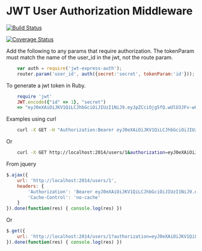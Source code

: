JWT User Authorization Middleware
=========

[![Build Status](https://semaphoreapp.com/api/v1/projects/fd82885d-679d-46b0-9841-15abd67f356e/359593/badge.png)](https://semaphoreapp.com/tdfairbrother/jwt-express-auth)

[![Coverage Status](https://coveralls.io/repos/tdfairbrother/jwt-express-auth/badge.svg?branch=master)](https://coveralls.io/r/tdfairbrother/jwt-express-auth?branch=master)


Add the following to any params that require authorization.
The tokenParam must match the name of the user_id in the jwt, not the route param.
```js
    var auth = require('jwt-express-auth');
    router.param('user_id', auth({secret:'secret', tokenParam:'id'}));
```

To generate a jwt token in Ruby.
```ruby
    require 'jwt'
    JWT.encode({"id" => 1}, "secret")
    => "eyJ0eXAiOiJKV1QiLCJhbGciOiJIUzI1NiJ9.eyJpZCciOjg5fQ.wUlU3JFv-wQYPfa9NRwh06wJWcOtYErRN23iTvMPTIE"
```

Examples using curl

```sh
    curl -X GET -H "Authorization:Bearer eyJ0eXAiOiJKV1QiLCJhbGciOiJIUzI1NiJ9.eyJpZCciOjg5fQ.wUlU3JFv-wQYPfa9NRwh06wJWcOtYErRN23iTvMPTIE" -H "Cache-Control:no-cache" http://localhost:2014/users/1
```

Or
```sh
    curl -X GET http://localhost:2014/users/1&authorization=eyJ0eXAiOiJKV1QiLCJhbGciOiJIUzI1NiJ9.eyJpZCciOjg5fQ.wUlU3JFv-wQYPfa9NRwh06wJWcOtYErRN23iTvMPTIE
```

From jquery
```js
$.ajax({
    url: 'http://localhost:2014/users/1',
    headers: {
        'Authorization': 'Bearer eyJ0eXAiOiJKV1QiLCJhbGciOiJIUzI1NiJ9.eyJpZCciOjg5fQ.wUlU3JFv-wQYPfa9NRwh06wJWcOtYErRN23iTvMPTIE',
        'Cache-Control': 'no-cache'
    }
}).done(function(res) { console.log(res) })
```

Or
```js
$.get({
    url: 'http://localhost:2014/users/1?authorization=eyJ0eXAiOiJKV1QiLCJhbGciOiJIUzI1NiJ9.eyJpZCciOjg5fQ.wUlU3JFv-wQYPfa9NRwh06wJWcOtYErRN23iTvMPTIE'
}).done(function(res) { console.log(res) })
```